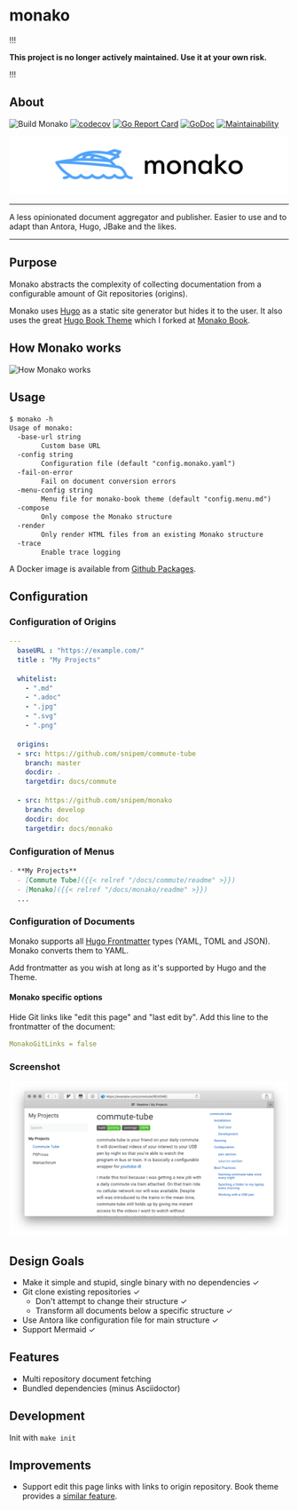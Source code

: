# monako

!!!

**This project is no longer actively maintained. Use it at your own risk.**

!!!


## About

![Build Monako](https://github.com/snipem/monako/workflows/Build%20Monako/badge.svg?branch=develop)
[![codecov](https://codecov.io/gh/snipem/monako/branch/master/graph/badge.svg)](https://codecov.io/gh/snipem/monako)
[![Go Report Card](https://goreportcard.com/badge/github.com/snipem/monako)](https://goreportcard.com/report/github.com/snipem/monako)
[![GoDoc](https://godoc.org/github.com/snipem/monako?status.svg)](https://godoc.org/github.com/snipem/monako)
[![Maintainability](https://api.codeclimate.com/v1/badges/1ff16e0c4f8a871bfac3/maintainability)](https://codeclimate.com/github/snipem/monako/maintainability)

![monako logo](https://github.com/snipem/monako/raw/master/assets/logo/cover.png)

----

A less opinionated document aggregator and publisher. Easier to use and to adapt than Antora, Hugo, JBake and the likes.

----

## Purpose

Monako abstracts the complexity of collecting documentation from a configurable amount of Git repositories (origins).

Monako uses [Hugo](https://gohugo.io) as a static site generator but hides it to the user. It also uses the great [Hugo Book Theme](https://github.com/alex-shpak/hugo-book) which I forked at [Monako Book](https://github.com/snipem/monako-book).

## How Monako works

![How Monako works](https://github.com/snipem/monako/raw/master/assets/monako.png)

## Usage

```help
$ monako -h
Usage of monako:
  -base-url string
        Custom base URL
  -config string
        Configuration file (default "config.monako.yaml")
  -fail-on-error
        Fail on document conversion errors
  -menu-config string
        Menu file for monako-book theme (default "config.menu.md")
  -compose
        Only compose the Monako structure
  -render
        Only render HTML files from an existing Monako structure
  -trace
        Enable trace logging
```

A Docker image is available from [Github Packages](https://github.com/snipem/monako/pkgs/container/monako).

## Configuration

### Configuration of Origins

```yaml
---
  baseURL : "https://example.com/"
  title : "My Projects"

  whitelist:
    - ".md"
    - ".adoc"
    - ".jpg"
    - ".svg"
    - ".png"

  origins:
  - src: https://github.com/snipem/commute-tube
    branch: master
    docdir: .
    targetdir: docs/commute

  - src: https://github.com/snipem/monako
    branch: develop
    docdir: doc
    targetdir: docs/monako
```

### Configuration of Menus

```markdown
- **My Projects**
  - [Commute Tube]({{< relref "/docs/commute/readme" >}})
  - [Monako]({{< relref "/docs/monako/readme" >}})
  ...
```

### Configuration of Documents

Monako supports all [Hugo Frontmatter](https://gohugo.io/content-management/front-matter/) types (YAML, TOML and JSON).
Monako converts them to YAML.

Add frontmatter as you wish at long as it's supported by Hugo and the Theme.

#### Monako specific options

Hide Git links like "edit this page" and "last edit by". Add this line to the frontmatter of the document:

```yaml
MonakoGitLinks = false
```

### Screenshot

![Screenshot of a documentation site built with Monako](https://github.com/snipem/monako/raw/master/assets/screenshot.png)

## Design Goals

* Make it simple and stupid, single binary with no dependencies ✓
* Git clone existing repositories ✓
  * Don't attempt to change their structure ✓
  * Transform all documents below a specific structure ✓
* Use Antora like configuration file for main structure ✓
* Support Mermaid ✓

## Features

* Multi repository document fetching
* Bundled dependencies (minus Asciidoctor)

## Development

Init with `make init`

## Improvements

* Support edit this page links with links to origin repository. Book theme provides a [similar feature](https://github.com/alex-shpak/hugo-book/search?q=BookRepo&unscoped_q=BookRepo).
